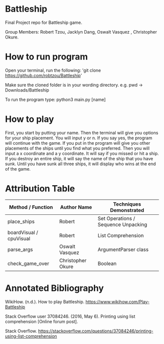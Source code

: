 # Battleship
Final Project repo for Battleship game.

Group Members: Robert Tzou, Jacklyn Dang, Oswalt Vasquez , Christopher Okure.

# How to run program

Open your terminal, run the following: 'git clone https://github.com/robtzou/Battleship'

Make sure the cloned folder is in your wording directory. e.g. pwd -> Downloads/Battleship

To run the program type: python3 main.py [name]


# How to play
First, you start by putting your name. Then the terminal will give you options for your ship placement. You will input y or n. If you say yes, the program will continue with the game. If you put in the program will give you other placements of the ships until you find what you preferred. Then you will input a x coordinate and a y coordinate. It will say if you missed or hit a ship. If you destroy an entire ship, it will say the name of the ship that you have sunk. Until you have sunk all three ships, it will display who wins at the end of the game.

# Attribution Table

| Method / Function | Author Name | Techniques Demonstrated |
|-------------------|-------------|-------------------------|
| place_ships | Robert | Set Operations / Sequence Unpacking |
| boardVisual / cpuVisual | Robert | List Comprehension |
| parse_args  | Oswalt Vasquez | ArgumentParser class  |
| check_game_over | Christopher Okure | Boolean |

# Annotated Bibliography

WikiHow. (n.d.). How to play Battleship. https://www.wikihow.com/Play-Battleship

Stack Overflow user 37084246. (2016, May 6). Printing using list comprehension [Online forum post]. 

Stack Overflow. https://stackoverflow.com/questions/37084246/printing-using-list-comprehension
